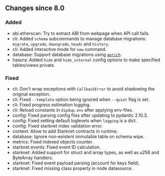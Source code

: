 <!-- markdownlint-disable first-line-h1 -->
## Changes since 8.0

### Added

- abi.etherscan: Try to extract ABI from webpage when API call fails.
- cli: Added `schema` subcommands to manage database migrations: `migrate`, `upgrade`, `downgrade`, `heads` and `history`.
- cli: Added interactive mode for `new` command.
- database: Support database migrations using [`aerich`](https://github.com/tortoise/aerich).
- hasura: Added `hide` and `hide_internal` config options to make specified tables/views private.

### Fixed

- cli: Don't wrap exceptions with `CallbackError` to avoid shadowing the original exception.
- cli: Fixed `--template` option being ignored when `--quiet` flag is set.
- cli: Fixed progress estimation logging.
- cli: Reload constants in `dipdup.env` after applying env-files.
- config: Fixed parsing config files after updating to pydantic 2.10.3.
- config: Fixed setting default loglevels when `logging` is a dict.
- config: Fixed starknet index validation error.
- context: Allow to add Starknet contracts in runtime.
- database: Ignore non-existent immutable table on schema wipe.
- metrics: Fixed indexed objects counter.
- starknet.events: Fixed event ID calculation.
- starknet: Added support for struct and array types, as well as u256 and ByteArray handlers.
- starknet: Fixed event payload parsing (account for keys field).
- starknet: Fixed missing class property in node datasource.
